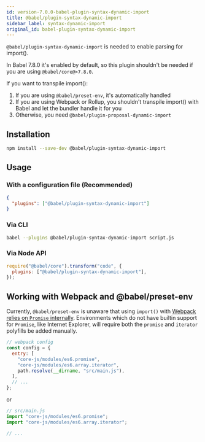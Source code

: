 ```yaml
---
id: version-7.0.0-babel-plugin-syntax-dynamic-import
title: @babel/plugin-syntax-dynamic-import
sidebar_label: syntax-dynamic-import
original_id: babel-plugin-syntax-dynamic-import
---
```


`@babel/plugin-syntax-dynamic-import` is needed to enable parsing for import().

In Babel 7.8.0 it's enabled by default, so this plugin shouldn't be needed if you are using `@babel/core@>7.8.0`.

If you want to transpile import():

1. If you are using `@babel/preset-env`, it's automatically handled
2. If you are using Webpack or Rollup, you shouldn't transpile import() with Babel and let the bundler handle it for you
3. Otherwise, you need `@babel/plugin-proposal-dynamic-import`

## Installation

```sh
npm install --save-dev @babel/plugin-syntax-dynamic-import
```

## Usage

### With a configuration file (Recommended)

```json
{
  "plugins": ["@babel/plugin-syntax-dynamic-import"]
}
```

### Via CLI

```sh
babel --plugins @babel/plugin-syntax-dynamic-import script.js
```

### Via Node API

```javascript
require("@babel/core").transform("code", {
  plugins: ["@babel/plugin-syntax-dynamic-import"],
});
```

## Working with Webpack and @babel/preset-env

Currently, `@babel/preset-env` is unaware that using `import()` with [Webpack relies on `Promise` internally](https://webpack.js.org/guides/code-splitting/#dynamic-imports). Environments which do not have builtin support for `Promise`, like Internet Explorer, will require both the `promise` and `iterator` polyfills be added manually.

```js
// webpack config
const config = {
  entry: [
    "core-js/modules/es6.promise",
    "core-js/modules/es6.array.iterator",
    path.resolve(__dirname, "src/main.js"),
  ],
  // ...
};
```

or

```js
// src/main.js
import "core-js/modules/es6.promise";
import "core-js/modules/es6.array.iterator";

// ...
```

